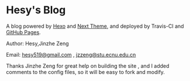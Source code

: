 # Hesy's Blog

A blog powered by [Hexo](https://github.com/hexojs/hexo) and [Next Theme](https://github.com/theme-next/hexo-theme-next), and deployed by Travis-CI and [GitHub Pages](https://pages.github.com/).

Author: Hesy,Jinzhe Zeng

Email: hesy519@gmail.com , jzzeng@stu.ecnu.edu.cn

Thanks Jinzhe Zeng for great help on building the site , and I added comments to the config files, so it will be easy to fork and modify. 
